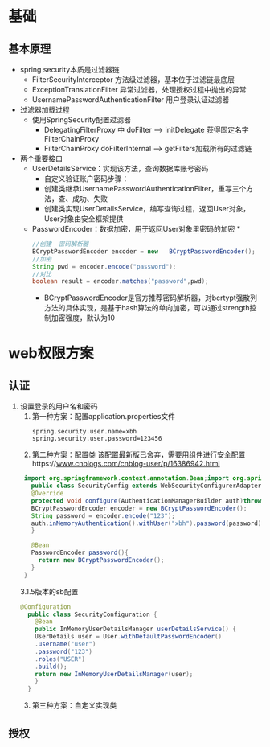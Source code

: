 # 基础
## 基本原理
* spring security本质是过滤器链
  * FilterSecurityInterceptor  方法级过滤器，基本位于过滤链最底层
  * ExceptionTranslationFilter 异常过滤器，处理授权过程中抛出的异常
  * UsernamePasswordAuthenticationFilter 用户登录认证过滤器
* 过滤器加载过程
  * 使用SpringSecurity配置过滤器
    * DelegatingFilterProxy 中 doFilter --> initDelegate 获得固定名字FilterChainProxy
    * FilterChainProxy  doFilterInternal --> getFilters加载所有的过滤链
* 两个重要接口
  * UserDetailsService：实现该方法，查询数据库账号密码
    * 自定义验证账户密码步骤：
    * 创建类继承UsernamePasswordAuthenticationFilter，重写三个方法，查、成功、失败
    * 创建类实现UserDetailsService，编写查询过程，返回User对象，User对象由安全框架提供
  * PasswordEncoder：数据加密，用于返回User对象里密码的加密
    * 
    ``` java
    //创建  密码解析器
    BCryptPasswordEncoder encoder = new   BCryptPasswordEncoder();
    //加密
    String pwd = encoder.encode("password");
    //对比
    boolean result = encoder.matches("password",pwd);
    ```
    * BCryptPasswordEncoder是官方推荐密码解析器，对bcrtypt强散列方法的具体实现，是基于hash算法的单向加密，可以通过strength控制加密强度，默认为10
    
# web权限方案
## 认证
1. 设置登录的用户名和密码
   1. 第一种方案：配置application.properties文件
      ``` properties
      spring.security.user.name=xbh
      spring.security.user.password=123456
      ```
   2. 第二种方案：配置类
   该配置最新版已舍弃，需要用组件进行安全配置https://www.cnblogs.com/cnblog-user/p/16386942.html
   ```java
    import org.springframework.context.annotation.Bean;import org.springframework.security.crypto.bcrypt.BCryptPasswordEncoder;import org.springframework.security.crypto.password.PasswordEncoder;@Configuration
      public class SecurityConfig extends WebSecurityConfigurerAdapter{
      @Override
      protected void configure(AuthenticationManagerBuilder auth)throws Exception{
      BCryptPasswordEncoder encoder = new BCryptPasswordEncoder();
      String password = encoder.encode("123");
      auth.inMemoryAuthentication().withUser("xbh").password(password).roles("admin");
      }
   
      @Bean
      PasswordEncoder password(){
        return new BCryptPasswordEncoder();
      }    
    }
   ```
   3.1.5版本的sb配置
    ``` java
    @Configuration
      public class SecurityConfiguration {
        @Bean
        public InMemoryUserDetailsManager userDetailsService() {
        UserDetails user = User.withDefaultPasswordEncoder()
        .username("user")
        .password("123")
        .roles("USER")
        .build();
        return new InMemoryUserDetailsManager(user);
        }
      }
   ```
   3. 第三种方案：自定义实现类
## 授权
